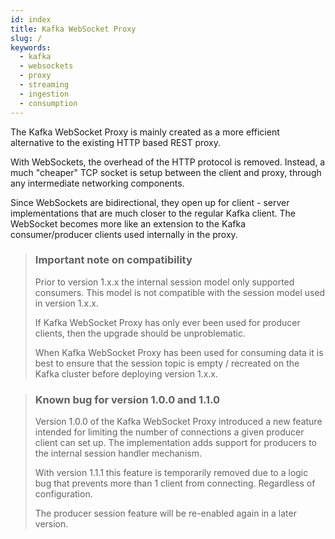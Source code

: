 ```yaml
---
id: index
title: Kafka WebSocket Proxy 
slug: /
keywords:
  - kafka
  - websockets
  - proxy
  - streaming
  - ingestion
  - consumption
---
```


The Kafka WebSocket Proxy is mainly created as a more efficient alternative to
the existing HTTP based REST proxy.

With WebSockets, the overhead of the HTTP protocol is removed. Instead, a much
"cheaper" TCP socket is setup between the client and proxy, through any
intermediate networking components.

Since WebSockets are bidirectional, they open up for client - server
implementations that are much closer to the regular Kafka client. The WebSocket
becomes more like an extension to the Kafka consumer/producer clients used
internally in the proxy.

> ### Important note on compatibility
>
> Prior to version 1.x.x the internal session model only supported consumers.
> This model is not compatible with the session model used in version 1.x.x.
>
> If Kafka WebSocket Proxy has only ever been used for producer clients, then
> the upgrade should be unproblematic.
>
> When Kafka WebSocket Proxy has been used for consuming data it is best to
> ensure that the session topic is empty / recreated on the Kafka cluster before
> deploying version 1.x.x. 


> ### Known bug for version 1.0.0 and 1.1.0
> 
> Version 1.0.0 of the Kafka WebSocket Proxy introduced a new feature intended
> for limiting the number of connections a given producer client can set up.
> The implementation adds support for producers to the internal session handler
> mechanism.
>
> With version 1.1.1 this feature is temporarily removed due to a logic bug that
> prevents more than 1 client from connecting. Regardless of configuration.
> 
> The producer session feature will be re-enabled again in a later version.